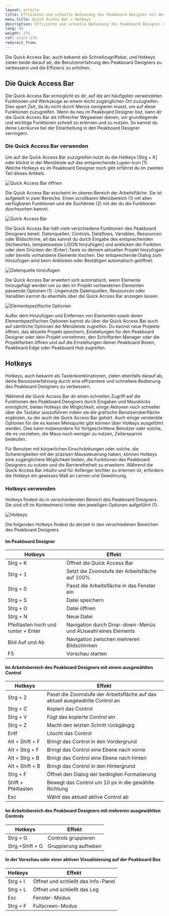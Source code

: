 ```yaml
---
layout: article
title: Effiziente und schnelle Bedienung des Peakboard Designer mit der Quick Access Bar und Hotkeys
menu_title: Quick Access Bar + Hotkeys
description: Effiziente und schnelle Bedienung des Peakboard Designer mit der Quick Access Bar und Hotkeys
lang: de
weight: 275
ref: start-275
redirect_from:
---
```


Die Quick Access Bar, auch bekannt als Schnellzugriffsbar, und Hotkeys zielen beide darauf ab, die Benutzererfahrung des Peakboard Designers zu verbessern und die Effizienz zu erhöhen.

## Die Quick Access Bar

Die Quick Access Bar ermöglicht es dir, auf die am häufigsten verwendeten Funktionen und Werkzeuge an einem leicht zugänglichen Ort zuzugreifen. Dies spart Zeit, da du nicht durch Menüs navigieren musst, um auf diese Funktionen zuzugreifen.
Wenn du neu im Peakboard Designer bist, kann dir die Quick Access Bar als hilfreicher Wegweiser dienen, um grundlegende und wichtige Funktionen schnell zu erlernen und zu nutzen. So kannst du deine Lernkurve bei der Einarbeitung in den Peakboard Designer verringern.

### Die Quick Access Bar verwenden

Um auf die Quick Access Bar zuzugreifen nutzt du die Hotkeys [Strg + K] oder klickst in der Menüleiste auf das entsprechende Lupen-Icon (1). Welche Hotkeys es im Peakboard Designer noch gibt erfährst du im zweiten Teil dieses Artikels.

![Quick Access Bar öffnen](/assets/images/get_started/de_quick-access-01.png)

Die Quick Access Bar erscheint im oberen Bereich der Arbeitsfläche. Sie ist aufgeteilt in zwei Bereiche. Einen scrollbaren Menübereich (1) mit allen verfügbaren Funktionen und die Suchleiste (2) mit der du die Funktionen durchsuchen kannst.

![Quick Access Bar](/assets/images/get_started/de_quick-access-02.png)

Die Quick Access Bar hält viele verschiedene Funktionen des Peakboard Designers bereit.
Datenquellen, Controls, Dataflows, Variablen, Ressourcen oder Bildschirme, all das kannst du durch Eingabe des entsprechenden Stichwortes, beispielsweise [JSON hinzufügen] und anklicken der Funktion oder dem Drücken der [Enter]-Taste zu deinem aktuellen Projekt hinzufügen oder bereits vorhandene Elemente löschen. Der entsprechende Dialog zum Hinzufügen wird beim Anklicken oder Bestätigen automatisch geöffnet.

![Datenquelle hinzufügen](/assets/images/get_started/de_quick-access-03.png)

Die Quick Access Bar erweitert sich automatisch, wenn Elemente hinzugefügt werden um zu den im Projekt vorhandenen Elementen passende Optionen (1). Ungenutzte Datenquellen, Ressourcen oder Variablen kannst du ebenfalls über die Quick Access Bar anzeigen lassen.

![Elementspezifische Optionen](/assets/images/get_started/de_quick-access-04.png)

Außer dem Hinzufügen und Entfernen von Elementen sowie deren Elementspezifischen Optionen kannst du über die Quick Access Bar auch auf sämtliche Optionen der Menüleiste zugreifen. Du kannst neue Projekte öffnen, das aktuelle Projekt speichern, Einstellungen für den Peakboard Designer oder dein Projekt vornehmen, den Schriftarten Manager oder die Projektfarben öffnen und auf die Einstellungen deiner Peakboard Boxen, Peakboard Edge oder Peakboard Hub zugreifen.

## Hotkeys

Hotkeys, auch bekannt als Tastenkombinationen, zielen ebenfalls darauf ab, deine Benutzererfahrung durch eine effizientere und schnellere Bedienung des Peakboard Designers zu verbessern.

Während die Quick Access Bar dir einen schnellen Zugriff auf die Funktionen des Peakboard Designers durch Eingaben und Mausklicks ermöglicht, bieten Hotkeys die Möglichkeit, einige Aktionen noch schneller über die Tastatur auszuführen indem sie die grafische Benutzeroberfläche ergänzen, zu der auch die Quick Access Bar gehört. Auch einige versteckte Optionen für die es keinen Menüpunkt gibt können über Hotkeys ausgeführt werden. Dies kann insbesondere für fortgeschrittene Benutzer oder solche, die es vorziehen, die Maus noch weniger zu nutzen, Zeitersparnis bedeuten.

Für Benutzer mit körperlichen Einschränkungen oder solche, die Schwierigkeiten mit der präzisen Maussteuerung haben, können Hotkeys eine zugänglichere Möglichkeit bieten, die Funktionen des Peakboard Designers zu nutzen und die Barrierefreiheit zu erweitern.
Während die Quick Access Bar intuitiv und für Anfänger leichter zu erlernen ist, erfordern die Hotkeys ein gewisses Maß an Lernen und Gewöhnung.

### Hotkeys verwenden

Hotkeys findest du in verschiedensten Bereich des Peakboard Designers. Sie sind oft im Kontextmenü hinter den jeweiligen Optionen aufgeführt (1).

![Hotkeys](/assets/images/get_started/de_hotkeys-01.png)

Die folgenden Hotkeys findest du derzeit in den verschiedenen Bereichen des Peakboard Designers

#### Im Peakboard Designer

| Hotkeys                               | Effekt                                                        |
|---------------------------------------|---------------------------------------------------------------|
| Strg + K                              | Öffnet die Quick Access Bar                                   |
| Strg + 1                              | Setzt die Zoomstufe der Arbeitsfläche auf 100%                |
| Strg + 0                              | Passt die Arbeitsfläche in das Fenster ein                    |
| Strg + S                              | Datei speichern                                               |
| Strg + O                              | Datei öffnen                                                  |
| Strg + N                              | Neue Datei                                                    |
| Pfeiltasten hoch und runter + Enter   | Navigation durch Drop-down-Menüs und AUswahl eines Elements   |
| Bild Auf und Ab                       | Navigation zwischen mehreren Bildschirmen                     |
| F5                                    | Vorschau starten                                              |

#### Im Arbeitsbereich des Peakboard Designers mit einem ausgewählten Control

| Hotkeys                               | Effekt                                                                        |
|---------------------------------------|-------------------------------------------------------------------------------|
| Strg + 2                              | Passt die Zoomstufe der Arbeitsfläche auf das aktuell ausgewählte Control an  |
| Strg + C                              | Kopiert das Control                                                           |
| Strg + V                              | Fügt das kopierte Control ein                                                 |
| Strg + Z                              | Macht den letzten Schritt rückgängig                                          |
| Entf                                  | Löscht das Control                                                            |
| Alt + Shift + F                       | Bringt das Control in den Vordergrund                                         |
| Alt + Strg + F                        | Bringt das Control eine Ebene nach vorne                                      |
| Alt + Strg + B                        | Bringt das Control eine Ebene nach hinten                                     |
| Alt + Shift + B                       | Bringt das Control in den Hintergrund                                         |
| Strg + F                              | Öffnet den Dialog der bedingten Formatierung                                  |
| Shift + Pfeiltasten                   | Bewegt das Control um 10 px in die gewählte Richtung                          |
| Esc                                   | Wählt das aktuell aktive Control ab                                           |

#### Im Arbeitsbereich des Peakboard Designers mit mehreren ausgewählten Controls

| Hotkeys                               | Effekt                                                        |
|---------------------------------------|---------------------------------------------------------------|
| Strg + G                              | Controls gruppieren                                           |
| Strg +Shift + G                       | Gruppierung aufheben                                          |

#### In der Vorschau oder einer aktiven Visualisierung auf der Peakboard Box

| Hotkeys                               | Effekt                                                        |
|---------------------------------------|---------------------------------------------------------------|
Strg + I                                | Öffnet und schließt das Info-Panel                            |
Strg + L                                | Öffnet und schließt das Log                                   |
Esc                                     | Fenster-Modus                                                 |
Strg + F                                | Fullscreen-Modus                                              |
